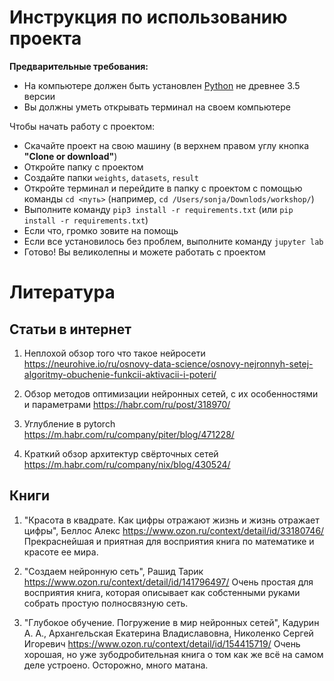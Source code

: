 # Инструкция по использованию проекта

__Предварительные требования:__
* На компьютере должен быть установлен [Python](https://www.python.org/downloads/) не древнее 3.5 версии
* Вы должны уметь открывать терминал на своем компьютере

Чтобы начать работу с проектом:
* Скачайте проект на свою машину (в верхнем правом углу кнопка __"Clone or download"__)
* Откройте папку с проектом
* Создайте папки `weights`, `datasets`, `result`
* Откройте терминал и перейдите в папку с проектом с помощью команды `cd <путь>` (например, `cd /Users/sonja/Downlods/workshop/`)
* Выполните команду `pip3 install -r requirements.txt` (или `pip install -r requirements.txt`)
* Если что, громко зовите на помощь
* Если все установилось без проблем, выполните команду `jupyter lab`
* Готово! Вы великолепны и можете работать с проектом

# Литература

## Статьи в интернет

1. Неплохой обзор того что такое нейросети
https://neurohive.io/ru/osnovy-data-science/osnovy-nejronnyh-setej-algoritmy-obuchenie-funkcii-aktivacii-i-poteri/

2. Обзор методов оптимизации нейронных сетей, с их особенностями и параметрами
https://habr.com/ru/post/318970/

3. Углубление в pytorch
https://m.habr.com/ru/company/piter/blog/471228/

4. Краткий обзор архитектур свёрточных сетей
https://m.habr.com/ru/company/nix/blog/430524/

## Книги

1. "Красота в квадрате. Как цифры отражают жизнь и жизнь отражает цифры", Беллос Алекс
https://www.ozon.ru/context/detail/id/33180746/
Прекраснейшая и приятная для восприятия книга по математике и красоте ее мира.

2. "Создаем нейронную сеть", Рашид Тарик
https://www.ozon.ru/context/detail/id/141796497/
Очень простая для восприятия книга, которая описывает как собстенными руками собрать простую полносвязную сеть.

3. "Глубокое обучение. Погружение в мир нейронных сетей", Кадурин А. А., Архангельская Екатерина Владиславовна, Николенко Сергей Игоревич
https://www.ozon.ru/context/detail/id/154415719/
Очень хорошая, но уже зубодробительная книга о том как же всё на самом деле устроено.
Осторожно, много матана.

